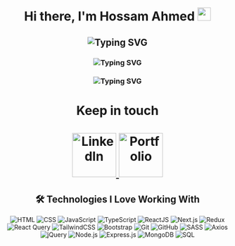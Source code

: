 <h1 align="center">
  Hi there, I'm Hossam Ahmed
  <img src="https://media.giphy.com/media/hvRJCLFzcasrR4ia7z/giphy.gif" width="30px">
</h1>
<h2 align="center">
  <img src="https://readme-typing-svg.demolab.com?font=Fira+Code&duration=3000&pause=500&color=009688&width=635&lines=Freelance+Software+Developer+from+Egypt;Passionate+about+Front-End+Development&size=30" alt="Typing SVG" />
</h2>

<h3 align="center">
  <img align="center" src="https://readme-typing-svg.demolab.com?font=Fira+Code&size=24&duration=5000&pause=500&color=ff9800&width=1100&lines=I’m+a+Front-End+developer%2C+passionate+about+transforming+static+web+design+into+code+and+interactive+user-interface+%F0%9F%9A%80" alt="Typing SVG"/>
</h3>

<h3 align="center">
  <img align="center" src="https://readme-typing-svg.demolab.com?font=Fira+Code&size=24&duration=4000&pause=5000&color=&width=1100&lines=passionate+about+transforming+static+design+into+interactive+user-interface" alt="Typing SVG"/>
</h3>
<h1 align="center">Keep in touch
<br/>
<br/>
  <a href="https://www.linkedin.com/in/hossam-ahmed-1891bb204/" target="_blank">
    <img src="https://img.shields.io/badge/linkedin-%230177B5?style=flat&logo=linkedin&logoColor=white" alt="LinkedIn" width="100">
  </a>
  <a href="https://hossam-ahmed-portfolio.vercel.app/" target="_blank">
    <img src="https://img.shields.io/badge/portfolio-%23000000?style=flat&logo=web&logoColor=white&labelColor=009688" alt="Portfolio" width="100">
  </a>
</h1>
 
<h2 align="center">🛠️ Technologies I Love Working With</h2>
<p align="center">
  <img src="https://img.shields.io/badge/HTML-%23E44D26?style=for-the-badge&logo=html5&logoColor=white" alt="HTML">
  <img src="https://img.shields.io/badge/CSS-%231572B6?style=for-the-badge&logo=css3&logoColor=white" alt="CSS">
  <img src="https://img.shields.io/badge/JavaScript-%23F7DF1E?style=for-the-badge&logo=javascript&logoColor=black" alt="JavaScript">
  <img src="https://img.shields.io/badge/TypeScript-%23007ACC?style=for-the-badge&logo=typescript&logoColor=white" alt="TypeScript">
  <img src="https://img.shields.io/badge/ReactJS-%2361DAFB?style=for-the-badge&logo=react&logoColor=black" alt="ReactJS">
  <img src="https://img.shields.io/badge/Next.js-%23000000?style=for-the-badge&logo=next.js&logoColor=white" alt="Next.js">
  <img src="https://img.shields.io/badge/Redux-%23764ABC?style=for-the-badge&logo=redux&logoColor=white" alt="Redux">
  <img src="https://img.shields.io/badge/React%20Query-%23FF4154?style=for-the-badge&logo=react-query&logoColor=white" alt="React Query">
  <img src="https://img.shields.io/badge/TailwindCSS-%2338B2AC?style=for-the-badge&logo=tailwind-css&logoColor=white" alt="TailwindCSS">
  <img src="https://img.shields.io/badge/Bootstrap-%23563D7C?style=for-the-badge&logo=bootstrap&logoColor=white" alt="Bootstrap">
  <img src="https://img.shields.io/badge/Git-%23F05032?style=for-the-badge&logo=git&logoColor=white" alt="Git">
  <img src="https://img.shields.io/badge/GitHub-%23181717?style=for-the-badge&logo=github&logoColor=white" alt="GitHub">
  <img src="https://img.shields.io/badge/SASS-%23CC6699?style=for-the-badge&logo=sass&logoColor=white" alt="SASS">
  <img src="https://img.shields.io/badge/Axios-%235A29E4?style=for-the-badge&logo=axios&logoColor=white" alt="Axios">
  <img src="https://img.shields.io/badge/jQuery-%230769AD?style=for-the-badge&logo=jquery&logoColor=white" alt="jQuery">
  <img src="https://img.shields.io/badge/Node.js-%23339933?style=for-the-badge&logo=node.js&logoColor=white" alt="Node.js">
  <img src="https://img.shields.io/badge/Express.js-%23000000?style=for-the-badge&logo=express&logoColor=white" alt="Express.js">
  <img src="https://img.shields.io/badge/MongoDB-%2347A248?style=for-the-badge&logo=mongodb&logoColor=white" alt="MongoDB">
  <img src="https://img.shields.io/badge/SQL-%2300C7B7?style=for-the-badge&logo=postgresql&logoColor=white" alt="SQL">
</p>
